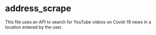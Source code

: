 # address_scrape

This file uses an API to search for YouTube videos on Covid-19 news in a location entered by the user.
